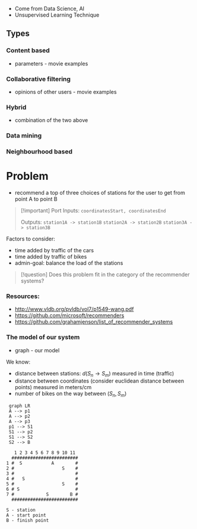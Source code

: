 - Come from Data Science, AI
- Unsupervised Learning Technique

## Types

### Content based
- parameters - movie examples

### Collaborative filtering
- opinions of other users - movie examples

### Hybrid 
- combination of the two above

### Data mining

### Neighbourhood based


# Problem
- recommend a top of three choices of stations for the user to get from point A to point B

> [!important] Port
> Inputs: `coordinatesStart, coordinatesEnd`
> 
> Outputs: 
> 	`station1A -> station1B` 
> 	`station2A -> station2B` 
> 	`station3A -> station3B`

Factors to consider:
- time added by traffic of the cars
- time added by traffic of bikes
- admin-goal: balance the load of the stations

> [!question] Does this problem fit in the category of the recommender systems?

### Resources:
- http://www.vldb.org/pvldb/vol7/p1549-wang.pdf
- https://github.com/microsoft/recommenders
- https://github.com/grahamjenson/list_of_recommender_systems 

### The model of our system
- graph - our model

We know:
- distance between stations: $d(S_n \to S_m)$ measured in time (traffic)
- distance between coordinates (consider euclidean distance between points) measured in meters/cm
- number of bikes on the way between  $(S_n, S_m)$
 
```mermaid
 graph LR
 A --> p1
 A --> p2
 A --> p3
 p1 --> S1
 S1 --> p2
 S1 --> S2
 S2 --> B
```

```
   1 2 3 4 5 6 7 8 9 10 11  
  #########################
1 #  S           A        #
2 #                  S    #
3 #                       #
4 #   S                   #
5 #                  S    #
6 # S                     #
7 #            S        B #
  #########################

S - station
A - start point
B - finish point
```